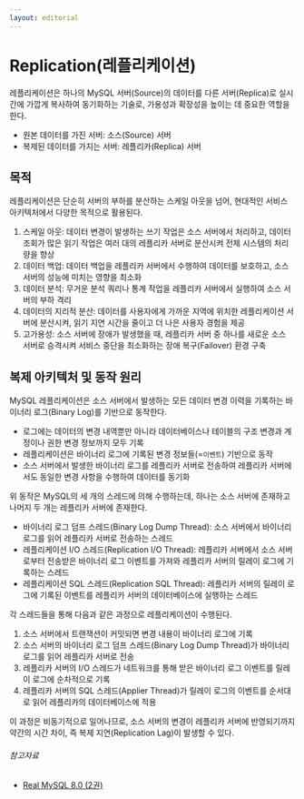 ```yaml
---
layout: editorial
---
```


# Replication(레플리케이션)

레플리케이션은 하나의 MySQL 서버(Source)의 데이터를 다른 서버(Replica)로 실시간에 가깝게 복사하여 동기화하는 기술로, 가용성과 확장성을 높이는 데 중요한 역할을 한다.

- 원본 데이터를 가진 서버: 소스(Source) 서버
- 복제된 데이터를 가지는 서버: 레플리카(Replica) 서버

## 목적

레플리케이션은 단순히 서버의 부하를 분산하는 스케일 아웃을 넘어, 현대적인 서비스 아키텍처에서 다양한 목적으로 활용된다.

1. 스케일 아웃: 데이터 변경이 발생하는 쓰기 작업은 소스 서버에서 처리하고, 데이터 조회가 많은 읽기 작업은 여러 대의 레플리카 서버로 분산시켜 전체 시스템의 처리량을 향상
2. 데이터 백업: 데이터 백업을 레플리카 서버에서 수행하여 데이터를 보호하고, 소스 서버의 성능에 미치는 영향을 최소화
3. 데이터 분석: 무거운 분석 쿼리나 통계 작업을 레플리카 서버에서 실행하여 소스 서버의 부하 격리
4. 데이터의 지리적 분산: 데이터를 사용자에게 가까운 지역에 위치한 레플리케이션 서버에 분산시켜, 읽기 지연 시간을 줄이고 더 나은 사용자 경험을 제공
5. 고가용성: 소스 서버에 장애가 발생했을 때, 레플리카 서버 중 하나를 새로운 소스 서버로 승격시켜 서비스 중단을 최소화하는 장애 복구(Failover) 환경 구축

## 복제 아키텍처 및 동작 원리

MySQL 레플리케이션은 소스 서버에서 발생하는 모든 데이터 변경 이력을 기록하는 바이너리 로그(Binary Log)를 기반으로 동작한다.

- 로그에는 데이터의 변경 내역뿐만 아니라 데이터베이스나 테이블의 구조 변경과 계정이나 권한 변경 정보까지 모두 기록
- 레플리케이션은 바이너리 로그에 기록된 변경 정보들(=`이벤트`) 기반으로 동작
- 소스 서버에서 발생한 바이너리 로그를 레플리카 서버로 전송하여 레플리카 서버에서도 동일한 변경 사항을 수행하여 데이터를 동기화

위 동작은 MySQL의 세 개의 스레드에 의해 수행하는데, 하나는 소스 서버에 존재하고 나머지 두 개는 레플리카 서버에 존재한다.

- 바이너리 로그 덤프 스레드(Binary Log Dump Thread): 소스 서버에서 바이너리 로그를 읽어 레플리카 서버로 전송하는 스레드
- 레플리케이션 I/O 스레드(Replication I/O Thread): 레플리카 서버에서 소스 서버로부터 전송받은 바이너리 로그 이벤트를 가져와 레플리카 서버의 릴레이 로그에 기록하는 스레드
- 레플리케이션 SQL 스레드(Replication SQL Thread): 레플리카 서버의 릴레이 로그에 기록된 이벤트를 레플리카 서버의 데이터베이스에 실행하는 스레드

각 스레드들을 통해 다음과 같은 과정으로 레플리케이션이 수행된다.

1. 소스 서버에서 트랜잭션이 커밋되면 변경 내용이 바이너리 로그에 기록
2. 소스 서버의 바이너리 로그 덤프 스레드(Binary Log Dump Thread)가 바이너리 로그를 읽어 레플리카 서버로 전송
3. 레플리카 서버의 I/O 스레드가 네트워크를 통해 받은 바이너리 로그 이벤트를 릴레이 로그에 순차적으로 기록
4. 레플리카 서버의 SQL 스레드(Applier Thread)가 릴레이 로그의 이벤트를 순서대로 읽어 레플리카의 데이터베이스에 적용

이 과정은 비동기적으로 일어나므로, 소스 서버의 변경이 레플리카 서버에 반영되기까지 약간의 시간 차이, 즉 복제 지연(Replication Lag)이 발생할 수 있다.

###### 참고자료

- [Real MySQL 8.0 (2권)](https://kobic.net/book/bookInfo/view.do?isbn=9791158392727)
